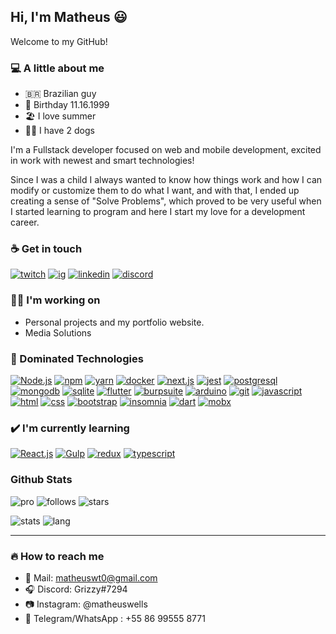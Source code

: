 
 
## Hi, I'm Matheus 😃

Welcome to my GitHub!

### 💻 A little about me
 - 🇧🇷 Brazilian guy 
 - 👶 Birthday 11.16.1999
 - 🏖️ I love summer
 - 🐩🐶 I have 2 dogs

I'm a Fullstack developer focused on web and mobile development, excited in work with newest and smart technologies!

  Since I was a child I always wanted to know how things work and how I can modify or customize them to do what I want, and with that, I ended up creating a sense of "Solve Problems", which proved to be very useful when I started learning to program and here I start my love for a development career.

### ☕ Get in touch

[![twitch](https://img.shields.io/twitch/status/grizzyrp?style=for-the-badge)](https://twitch.tv/grizzyrp)
[![ig](https://img.shields.io/badge/-Instagram-red?style=for-the-badge&logo=instagram&logoColor=white)](https://instagram.com/matheuswells)
[![linkedin](https://img.shields.io/badge/-Linkedin-blue?style=for-the-badge&logo=linkedin&logoColor=white)](https://www.linkedin.com/in/matheuscoutinho-dev/)
[![discord](https://img.shields.io/badge/-Discord-grey?style=for-the-badge&logo=discord&logoColor=white)](https://discord.gg/EEPMtv8)



###  👨‍💻 I'm working on
 - Personal projects and my portfolio website. 
 - Media Solutions


### 📁 Dominated Technologies

[![Node.js](https://img.shields.io/badge/-Node.js-green?style=for-the-badge&logo=node.js&logoColor=white)](https://nodejs.org/en/) [![npm](https://img.shields.io/badge/-NPM-black?style=for-the-badge&logo=npm&logoColor=white)](https://www.npmjs.com) [![yarn](https://img.shields.io/badge/-Yarn-grey?style=for-the-badge&logo=yarn&logoColor=#2C8EBB)](https://yarnpkg.com) [![docker](https://img.shields.io/badge/-Docker-blue?style=for-the-badge&logo=docker&logoColor=white)](https://www.docker.com)  [![next.js](https://img.shields.io/badge/-Next.js-black?style=for-the-badge&logo=next.js&logoColor=white)](https://nextjs.org) [![jest](https://img.shields.io/badge/-Jest-red?style=for-the-badge&logo=jest&logoColor=white)](https://jestjs.io) [![postgresql](https://img.shields.io/badge/-Postgresql-blue?style=for-the-badge&logo=postgresql&logoColor=white)](https://www.postgresql.org) [![mongodb](https://img.shields.io/badge/-Mongodb-darkgreen?style=for-the-badge&logo=mongodb&logoColor=white)](https://www.mongodb.com) [![sqlite](https://img.shields.io/badge/-Sqlite-darkblue?style=for-the-badge&logo=sqlite&logoColor=white)](https://www.sqlite.org/) [![flutter](https://img.shields.io/badge/-Flutter-blue?style=for-the-badge&logo=flutter&logoColor=white)](https://flutter.dev) [![burpsuite](https://img.shields.io/badge/-Burpsuite-darkred?style=for-the-badge&logo=burp&logoColor=white)](https://portswigger.net/burp) [![arduino](https://img.shields.io/badge/-Arduino-blue?style=for-the-badge&logo=arduino&logoColor=white)](https://www.arduino.cc) [![git](https://img.shields.io/badge/-Git-red?style=for-the-badge&logo=git&logoColor=white)](https://git-scm.com) [![javascript](https://img.shields.io/badge/-JavaScript-yellow?style=for-the-badge&logo=javascript&logoColor=white)](https://www.javascript.com) [![html](https://img.shields.io/badge/-HTML5-red?style=for-the-badge&logo=html&logoColor=white)](https://developer.mozilla.org/en-US/docs/Web/HTML) [![css](https://img.shields.io/badge/-CSS3-darkblue?style=for-the-badge&logo=css3&logoColor=white)](https://developer.mozilla.org/en-US/docs/Web/CSS) [![bootstrap](https://img.shields.io/badge/-Bootstrap-purple?style=for-the-badge&logo=bootstrap&logoColor=white)](https://getbootstrap.com) [![insomnia](https://img.shields.io/badge/-Insomnia-blueviolet?style=for-the-badge&logo=insomnia&logoColor=white)](https://insomnia.rest) [![dart](https://img.shields.io/badge/-Dart-blue?style=for-the-badge&logo=dart&logoColor=white)](https://dart.dev) [![mobx](https://img.shields.io/badge/-MobX-orange?style=for-the-badge&logo=mobx&logoColor=white)](https://pub.dev/packages/mobx)

### ✔️ I'm currently learning

[![React.js](https://img.shields.io/badge/-React.js-blue?style=for-the-badge&logo=react&logoColor=white)](https://reactjs.org) [![Gulp](https://img.shields.io/badge/-Gulp-red?style=for-the-badge&logo=gulp&logoColor=white)](https://gulpjs.com) [![redux](https://img.shields.io/badge/-Redux-blueviolet?style=for-the-badge&logo=redux&logoColor=white)](https://redux.js.org) [![typescript](https://img.shields.io/badge/-TypeScript-blue?style=for-the-badge&logo=typescript&logoColor=white)](https://www.typescriptlang.org)

### Github Stats
 ![pro](https://img.shields.io/badge/-PRO-blueviolet?style=for-the-badge&logo=github) ![follows](https://img.shields.io/github/followers/matheuswells?style=for-the-badge) ![stars](https://img.shields.io/github/stars/matheuswells?style=for-the-badge) 
 
 ![stats](https://github-readme-stats.vercel.app/api?username=matheuswells&show_icons=true&theme=light)
 ![lang](https://github-readme-stats.vercel.app/api/top-langs/?username=matheuswells&layout=compact&theme=light)
 
---

### 🔥 How to reach me
 - 📧 Mail: matheuswt0@gmail.com
 - 🎧 Discord: Grizzy#7294
 - 📷 Instagram: @matheuswells
 - 📱 Telegram/WhatsApp : +55 86 99555 8771
 
